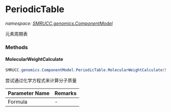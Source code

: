 ﻿# PeriodicTable
_namespace: [SMRUCC.genomics.ComponentModel](./index.md)_

元素周期表



### Methods

#### MolecularWeightCalculate
```csharp
SMRUCC.genomics.ComponentModel.PeriodicTable.MolecularWeightCalculate(System.String)
```
尝试通过化学方程式来计算分子质量

|Parameter Name|Remarks|
|--------------|-------|
|Formula|-|




